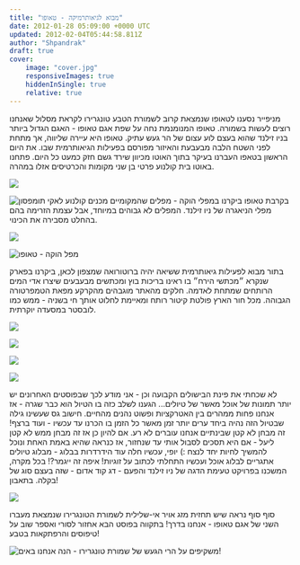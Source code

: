 ```yaml
---
title: "מבוא לגיאותרמיקה - טאופו"
date: 2012-01-28 05:09:00 +0000 UTC
updated: 2012-02-04T05:44:58.811Z
author: "Shpandrak"
draft: true
cover:
    image: "cover.jpg"
    responsiveImages: true
    hiddenInSingle: true
    relative: true
---
```


מניפייר נסענו לטאופו שנמצאת קרוב לשמורת הטבע טונגרירו לקראת מסלול שאנחנו רוצים לעשות בשמורה. טאופו המנומנמת נחה על שפת אגם טאופו - האגם הגדול ביותר בניו זילנד שהוא בעצם לוע עצום של הר געש עתיק. טאופו היא עיירה שליווה, אך מתחת לפני השטח הלבה מבעבעת והאיזור מפורסם בפעילות הגיאותרמית שבו. את היום הראשון בטאפו העברנו בעיקר בתוך האוטו מכיוון שירד גשם חזק כמעט כל היום. פתחנו באוטו בית קולנוע פרטי בן שני מקומות והכרטיסים אזלו במהרה.

![](Photo-Jan-27,-2012-3:58-AM.jpg)

![](Photo-Jan-27,-2012-4:09-AM.jpg "קולנוע לאקי תומפסון")
בקרבת טאופו ביקרנו במפלי הוקה - מפלים שהמקומיים מכנים מפלי הניאגרה של ניו זילנד. המפלים לא גבוהים במיוחד, אבל עצמת הזרימה בהם בהחלט מסבירה את הכינוי.

![](Photo-Jan-28,-2012-12:52-AM.jpg)

![](Photo-Jan-28,-2012-12:48-AM.jpg "מפל הוקה - טאופו")

בתור מבוא לפעילות גיאותרמית ששיאה יהיה ברוטורואה שמצפון לכאן, ביקרנו בפארק שנקרא ״מכתשי הירח״ בו ראינו בריכות בוץ ומכתשים מבעבעים שיצרו אדי המים הרותחים שמתחת לאדמה. חלקים מהאתר מוגבהים מהקרקע מפאת הטמפרטורה הגבוהה. מכל חור הארץ פולטת קיטור רותח ומאיימת לחלוט אותך חי בשניה - ממש כמו לובסטר במסעדה יוקרתית.

![](Photo-Jan-28,-2012-1:35-AM.jpg)

![](cover.jpg)

![](AVvXsEi1nKBdp61uQt3gotV6baGX_f7KM536H_urJIfWGP_CHEvc1GkVvuB5yWMg4AbKH7FzMwoa0A9rmiIPDVUWcHtIr0SRnTxC6c8eQHCaBvhLJ16UgftQOMeJZ94HE9pExaVnEApASWDzOsvA.jpg)

![](AVvXsEi8UKVXOogd0XbKTxeYt1y9Beee6BACq-EZoRSbWlSnYRb0GA1aOwrGwKb52s4i5gI3CJCzObuEDlRLm-nQo5NnABsa9mwE321oC2dvHCwSDCZf0KZgFNZ0iMVGOTZzTe39hHB5HrZ1ZnDA.jpg)

לא שכחתי את פינת הבישולים הקבועה וכן - אני מודע לכך שבפוסטים האחרונים יש יותר תמונות של אוכל מאשר של טיולים... הגענו לשלב כזה בו הטיול הוא כבר שגרה - אז אנחנו פחות ממהרים בין האטרקציות ופשוט נהנים מהחיים. חישוב גס שעשינו גילה שבטיול הזה נהיה ביחד ערים יותר זמן מאשר כל הזמן בו הכרנו עד עכשיו - ועוד ברצף! זה מבחן לא קטן שבינתיים אנחנו עוברים לא רע. אם להיון כן אז זה מבחן ממש לא קטן ליעל - אם היא תסכים לסבול אותי עד שנחזור, אז כנראה שהיא באמת האחת ונוכל להמשיך לחיות יחד לנצח :) יופי, עכשיו חלה עוד הידרדרות בבלוג - מבלוג טיולים אתגריים לבלוג אוכל ועכשיו התחלתי לכתוב על זוגיות! איפה זה ייגמר?! בכל מקרה, המשכנו בפרויקט טעימת הדגה של ניו זילנד והפעם - דג קוד אדום - שזה בעצם סוג של בקלה. בתאבון!

![](AVvXsEg1p5lBX3FK3xHlsU-vT6DhhHZaPiwH9n_P7oUuxN4ZdXQpuz6FG9dAqN70JLe9FWoARR8XDt22PX0Nk1UYYOXwKYYN9AQ8sj8pvjwV9NhS8nvXV_aLCllJsoZmrxdR6HiPWOEP7O7rL5Aq.jpg)

סוף סוף נראה שיש תחזית מזג אויר אי-שלילית לשמורת הטונגרירו שנמצאת מעברו השני של אגם טאופו - אנחנו בדרך! בתקווה בפוסט הבא אחזור לסורי ואספר שוב על טיפוסים והרפתקאות בטבע!

![](AVvXsEjGY1tgM0ABxUN3GeowDPc83DV8WlM6lsArMEin1OlflxdR__yqxzNvvq3ajBNa5x56IC70yTpqFRLgjeh9Jfsjb1WGZdxoW5qlKi7VREiVD4iL1IkE_7qOlK65LnTXQkDZRbGYVeGEFyIZ.jpg "משקיפים על הרי הגעש של שמורת טונגרירו - הנה אנחנו באים!")
